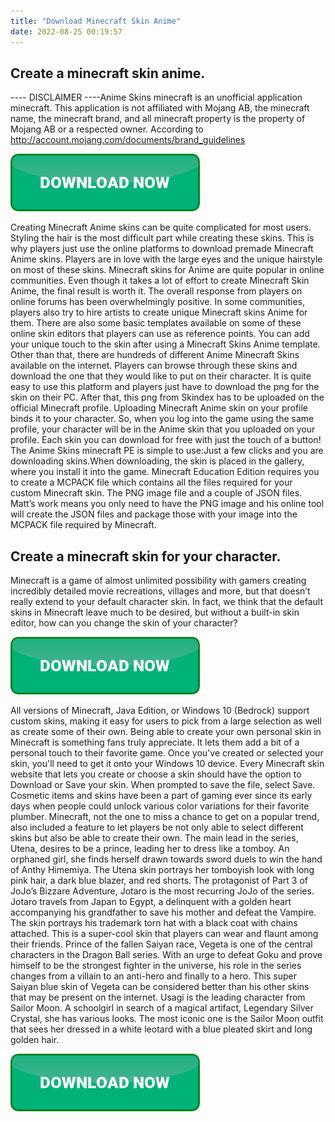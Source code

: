 ```yaml
---
title: "Download Minecraft Skin Anime"
date: 2022-08-25 00:19:57
---
```


## Create a minecraft skin anime.

---- DISCLAIMER ----Anime Skins minecraft is an unofficial application minecraft. This application is not affiliated with Mojang AB, the minecraft name, the minecraft brand, and all minecraft property is the property of Mojang AB or a respected owner. According to http://account.mojang.com/documents/brand_guidelines

[![button](https://github.com/minecraftbay/minecraftbay.github.io/blob/main/dlbutton.png?raw=true)](https://minecraftsync.com/download-minecraft-skin)


Creating Minecraft Anime skins can be quite complicated for most users. Styling the hair is the most difficult part while creating these skins. This is why players just use the online platforms to download premade Minecraft Anime skins. Players are in love with the large eyes and the unique hairstyle on most of these skins. Minecraft skins for Anime are quite popular in online communities. Even though it takes a lot of effort to create Minecraft Skin Anime, the final result is worth it. The overall response from players on online forums has been overwhelmingly positive. In some communities, players also try to hire artists to create unique Minecraft skins Anime for them. There are also some basic templates available on some of these online skin editors that players can use as reference points. You can add your unique touch to the skin after using a Minecraft Skins Anime template. Other than that, there are hundreds of different Anime Minecraft Skins available on the internet. Players can browse through these skins and download the one that they would like to put on their character. It is quite easy to use this platform and players just have to download the png for the skin on their PC. After that, this png from Skindex has to be uploaded on the official Minecraft profile. Uploading Minecraft Anime skin on your profile binds it to your character. So, when you log into the game using the same profile, your character will be in the Anime skin that you uploaded on your profile.
Each skin you can download for free with just the touch of a button! The Anime Skins minecraft PE is simple to use:Just a few clicks and you are downloading skins.When downloading, the skin is placed in the gallery, where you install it into the game.
Minecraft Education Edition requires you to create a MCPACK file which contains all the files required for your custom Minecraft skin. The PNG image file and a couple of JSON files. Matt’s work means you only need to have the PNG image and his online tool will create the JSON files and package those with your image into the MCPACK file required by Minecraft.

## Create a minecraft skin for your character.

Minecraft is a game of almost unlimited possibility with gamers creating incredibly detailed movie recreations, villages and more, but that doesn’t really extend to your default character skin. In fact, we think that the default skins in Minecraft leave much to be desired, but without a built-in skin editor, how can you change the skin of your character?

[![button](https://github.com/minecraftbay/minecraftbay.github.io/blob/main/dlbutton.png?raw=true)](https://minecraftsync.com/download-minecraft-skin)


All versions of Minecraft, Java Edition, or Windows 10 (Bedrock) support custom skins, making it easy for users to pick from a large selection as well as create some of their own. Being able to create your own personal skin in Minecraft is something fans truly appreciate. It lets them add a bit of a personal touch to their favorite game.
Once you've created or selected your skin, you'll need to get it onto your Windows 10 device. Every Minecraft skin website that lets you create or choose a skin should have the option to Download or Save your skin. When prompted to save the file, select Save.
Cosmetic items and skins have been a part of gaming ever since its early days when people could unlock various color variations for their favorite plumber. Minecraft, not the one to miss a chance to get on a popular trend, also included a feature to let players be not only able to select different skins but also be able to create their own.
The main lead in the series, Utena, desires to be a prince, leading her to dress like a tomboy. An orphaned girl, she finds herself drawn towards sword duels to win the hand of Anthy Himemiya. The Utena skin portrays her tomboyish look with long pink hair, a dark blue blazer, and red shorts.
The protagonist of Part 3 of JoJo’s Bizzare Adventure, Jotaro is the most recurring JoJo of the series. Jotaro travels from Japan to Egypt, a delinquent with a golden heart accompanying his grandfather to save his mother and defeat the Vampire. The skin portrays his trademark torn hat with a black coat with chains attached. This is a super-cool skin that players can wear and flaunt among their friends.
Prince of the fallen Saiyan race, Vegeta is one of the central characters in the Dragon Ball series. With an urge to defeat Goku and prove himself to be the strongest fighter in the universe, his role in the series changes from a villain to an anti-hero and finally to a hero. This super Saiyan blue skin of Vegeta can be considered better than his other skins that may be present on the internet.
Usagi is the leading character from Sailor Moon. A schoolgirl in search of a magical artifact, Legendary Silver Crystal, she has various looks. The most iconic one is the Sailor Moon outfit that sees her dressed in a white leotard with a blue pleated skirt and long golden hair.


[![button](https://github.com/minecraftbay/minecraftbay.github.io/blob/main/dlbutton.png?raw=true)](https://minecraftsync.com/download-minecraft-skin)